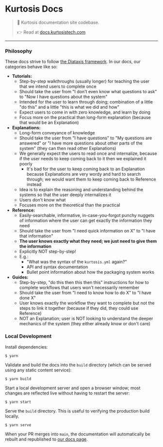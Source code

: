 Kurtosis Docs
=============

>📖 Kurtosis documentation site codebase.
>
>👉 Read at [docs.kurtosistech.com][kurtosis-docs]

---

### Philosophy
These docs strive to follow [the Diataxis framework](https://diataxis.fr/). In our docs, our categories behave like so:

- **Tutorials:**
  - Step-by-step walkthroughs (usually longer) for teaching the user that we intend users to complete once
  - Should take the user from "I don't even know what questions to ask" to "Now I have questions about the system"
  - Intended for the user to learn through doing; combination of a little "do this" and a little "this is what we did and how"
  - Expect users to come in with zero knowledge, and learn by doing
  - Focus more on the practical than long-form explanation (because that would be an Explanation)
- **Explanations:**
  - Long-form conveyance of knowledge
  - Should take the user from "I have questions" to "My questions are answered" or "I have more questions about other parts of the system" (they can then read other Explanations)
  - We generally expect the users to read once and internalize, because if the user needs to keep coming back to it then we explained it poorly
    - It's bad for the user to keep coming back to an Explanation because Explanations are very wordy and hard to search through; we would want them to keep coming back to Reference instead
  - Idea is to explain the reasoning and understanding behind the systems so that the user deeply internalizes it
  - Users don't know what 
  - Focuses more on the theoretical than the practical
- **Reference:** 
  - Easily-searchable, informative, in-case-you-forgot punchy nuggets of information where the user can get exactly the information they need
  - Should take the user from "I need quick information on X" to "I have that information"
  - **The user knows exactly what they need; we just need to give them the information**
  - Explicitly NOT step-by-step!
  - E.g.:
    - "What was the syntax of the `kurtosis.yml` again?"
    - API and syntax documentation
    - Bullet point information about how the packaging system works
- **Guides:** 
  - Step-by-step, "do this then this then this" instructions for how to complete workflows that users won't necessarily remember
  - Should take the user from "I need to know how to do X" to "I have done X"
  - User knows exactly the workflow they want to complete but not the steps to link it together (because if they did, they could use Reference)
  - NOT an Explanation; user is NOT looking to understand the deeper mechanics of the system (they either already know or don't care)

### Local Development
Install dependencies:
```shell
$ yarn
```

Validate and build the docs into the `build` directory (which can be served using any static content service):
```shell
$ yarn build
```

Start a local development server and open a browser window; most changes are reflected live without having to restart the server:
```shell
$ yarn start
```

Serve the `build` directory. This is useful to verifying the production build locally.
```shell
$ yarn serve
```

When your PR merges into `main`, the documentation will automatically be rebuilt and republished to [our docs page][kurtosis-docs].

<!------ ONLY LINKS BELOW HERE ------------>
[kurtosis-docs]: https://docs.kurtosistech.com

